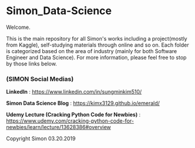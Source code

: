 # Simon_Data-Science

Welcome.

This is the main repository for all Simon's works including a project(mostly from Kaggle), self-studying materials through online and so on. Each folder is categorized based on the area of industry (mainly for both Software Engineer and Data Science). For more information, please feel free to stop by those links below.


### (SIMON Social Medias)
**LinkedIn** : https://www.linkedin.com/in/sungminkim510/

**Simon Data Science Blog** : https://kimx3129.github.io/emerald/

**Udemy Lecture (Cracking Python Code for Newbies)** : https://www.udemy.com/cracking-python-code-for-newbies/learn/lecture/13628386#overview




Copyright Simon 03.20.2019
